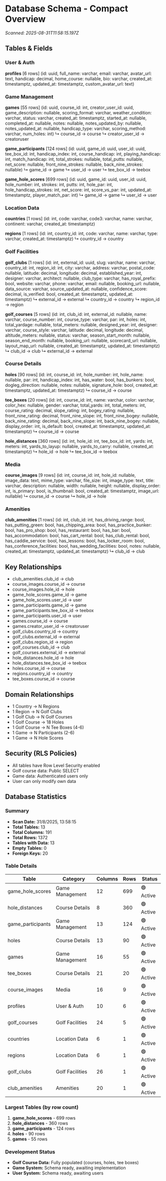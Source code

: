 # Database Schema - Compact Overview
*Scanned: 2025-08-31T11:58:15.197Z*

## Tables & Fields

### User & Auth

**profiles** [6 rows] (id: uuid, full_name: varchar, email: varchar, avatar_url: text, handicap: decimal, home_course: nullable, bio: varchar, created_at: timestamptz, updated_at: timestamptz, custom_avatar_url: text)

### Game Management

**games** [55 rows] (id: uuid, course_id: int, creator_user_id: uuid, game_description: nullable, scoring_format: varchar, weather_condition: varchar, status: varchar, created_at: timestamptz, started_at: nullable, completed_at: nullable, notes: nullable, notes_updated_by: nullable, notes_updated_at: nullable, handicap_type: varchar, scoring_method: varchar, num_holes: int)
  ↳ course_id → course
  ↳ creator_user_id → creatoruser

**game_participants** [124 rows] (id: uuid, game_id: uuid, user_id: uuid, tee_box_id: int, handicap_index: int, course_handicap: int, playing_handicap: int, match_handicap: int, total_strokes: nullable, total_putts: nullable, net_score: nullable, front_nine_strokes: nullable, back_nine_strokes: nullable)
  ↳ game_id → game
  ↳ user_id → user
  ↳ tee_box_id → teebox

**game_hole_scores** [699 rows] (id: uuid, game_id: uuid, user_id: uuid, hole_number: int, strokes: int, putts: int, hole_par: int, hole_handicap_strokes: int, net_score: int, score_vs_par: int, updated_at: timestamptz, player_match_par: int)
  ↳ game_id → game
  ↳ user_id → user

### Location Data

**countries** [1 rows] (id: int, code: varchar, code3: varchar, name: varchar, continent: varchar, created_at: timestamptz)

**regions** [1 rows] (id: int, country_id: int, code: varchar, name: varchar, type: varchar, created_at: timestamptz)
  ↳ country_id → country

### Golf Facilities

**golf_clubs** [1 rows] (id: int, external_id: uuid, slug: varchar, name: varchar, country_id: int, region_id: int, city: varchar, address: varchar, postal_code: nullable, latitude: decimal, longitude: decimal, established_year: int, designer: varchar, architect: nullable, club_type: varchar, has_royal_prefix: bool, website: varchar, phone: varchar, email: nullable, booking_url: nullable, data_source: varchar, source_updated_at: nullable, confidence_score: decimal, is_verified: bool, created_at: timestamptz, updated_at: timestamptz)
  ↳ external_id → external
  ↳ country_id → country
  ↳ region_id → region

**golf_courses** [5 rows] (id: int, club_id: int, external_id: nullable, name: varchar, course_number: int, course_type: varchar, par: int, holes: int, total_yardage: nullable, total_meters: nullable, designed_year: int, designer: varchar, course_style: varchar, latitude: decimal, longitude: decimal, altitude_meters: nullable, status: varchar, season_start_month: nullable, season_end_month: nullable, booking_url: nullable, scorecard_url: nullable, layout_map_url: nullable, created_at: timestamptz, updated_at: timestamptz)
  ↳ club_id → club
  ↳ external_id → external

### Course Details

**holes** [90 rows] (id: int, course_id: int, hole_number: int, hole_name: nullable, par: int, handicap_index: int, has_water: bool, has_bunkers: bool, dogleg_direction: nullable, notes: nullable, signature_hole: bool, created_at: timestamptz, updated_at: timestamptz)
  ↳ course_id → course

**tee_boxes** [20 rows] (id: int, course_id: int, name: varchar, color: varchar, color_hex: nullable, gender: varchar, total_yards: int, total_meters: int, course_rating: decimal, slope_rating: int, bogey_rating: nullable, front_nine_rating: decimal, front_nine_slope: int, front_nine_bogey: nullable, back_nine_rating: decimal, back_nine_slope: int, back_nine_bogey: nullable, display_order: int, is_default: bool, created_at: timestamptz, updated_at: timestamptz)
  ↳ course_id → course

**hole_distances** [360 rows] (id: int, hole_id: int, tee_box_id: int, yards: int, meters: int, yards_to_layup: nullable, yards_to_carry: nullable, created_at: timestamptz)
  ↳ hole_id → hole
  ↳ tee_box_id → teebox

### Media

**course_images** [9 rows] (id: int, course_id: int, hole_id: nullable, image_data: text, mime_type: varchar, file_size: int, image_type: text, title: varchar, description: nullable, width: nullable, height: nullable, display_order: int, is_primary: bool, is_thumbnail: bool, created_at: timestamptz, image_url: nullable)
  ↳ course_id → course
  ↳ hole_id → hole

### Amenities

**club_amenities** [1 rows] (id: int, club_id: int, has_driving_range: bool, has_putting_green: bool, has_chipping_area: bool, has_practice_bunker: bool, has_pro_shop: bool, has_restaurant: bool, has_bar: bool, has_accommodation: bool, has_cart_rental: bool, has_club_rental: bool, has_caddie_service: bool, has_lessons: bool, has_locker_room: bool, has_conference_facilities: bool, has_wedding_facilities: bool, notes: nullable, created_at: timestamptz, updated_at: timestamptz)
  ↳ club_id → club

## Key Relationships

- club_amenities.club_id → club
- course_images.course_id → course
- course_images.hole_id → hole
- game_hole_scores.game_id → game
- game_hole_scores.user_id → user
- game_participants.game_id → game
- game_participants.tee_box_id → teebox
- game_participants.user_id → user
- games.course_id → course
- games.creator_user_id → creatoruser
- golf_clubs.country_id → country
- golf_clubs.external_id → external
- golf_clubs.region_id → region
- golf_courses.club_id → club
- golf_courses.external_id → external
- hole_distances.hole_id → hole
- hole_distances.tee_box_id → teebox
- holes.course_id → course
- regions.country_id → country
- tee_boxes.course_id → course

## Domain Relationships
- 1 Country → N Regions
- 1 Region → N Golf Clubs
- 1 Golf Club → N Golf Courses
- 1 Golf Course → 18 Holes
- 1 Golf Course → N Tee Boxes (4-6)
- 1 Game → N Participants (2-6)
- 1 Game → N Hole Scores

## Security (RLS Policies)
- All tables have Row Level Security enabled
- Golf course data: Public SELECT
- Game data: Authenticated users only
- User can only modify own data

## Database Statistics

### Summary
- **Scan Date:** 31/8/2025, 13:58:15
- **Total Tables:** 13
- **Total Columns:** 191
- **Total Rows:** 1372
- **Tables with Data:** 13
- **Empty Tables:** 0
- **Foreign Keys:** 20

### Table Details

| Table | Category | Columns | Rows | Status |
|-------|----------|---------|------|--------|
| game_hole_scores | Game Management | 12 | 699 | 🟢 Active |
| hole_distances | Course Details | 8 | 360 | 🟢 Active |
| game_participants | Game Management | 13 | 124 | 🟢 Active |
| holes | Course Details | 13 | 90 | 🟢 Active |
| games | Game Management | 16 | 55 | 🟢 Active |
| tee_boxes | Course Details | 21 | 20 | 🟢 Active |
| course_images | Media | 16 | 9 | 🟢 Active |
| profiles | User & Auth | 10 | 6 | 🟢 Active |
| golf_courses | Golf Facilities | 24 | 5 | 🟢 Active |
| countries | Location Data | 6 | 1 | 🟢 Active |
| regions | Location Data | 6 | 1 | 🟢 Active |
| golf_clubs | Golf Facilities | 26 | 1 | 🟢 Active |
| club_amenities | Amenities | 20 | 1 | 🟢 Active |

### Largest Tables (by row count)
1. **game_hole_scores** - 699 rows
2. **hole_distances** - 360 rows
3. **game_participants** - 124 rows
4. **holes** - 90 rows
5. **games** - 55 rows

### Development Status
- **Golf Course Data:** Fully populated (courses, holes, tee boxes)
- **Game System:** Schema ready, awaiting implementation
- **User System:** Schema ready, awaiting users
